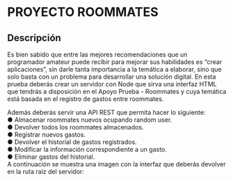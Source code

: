 # PROYECTO ROOMMATES
## Descripción
Es bien sabido que entre las mejores recomendaciones que un programador amateur puede recibir para mejorar sus habilidades es “crear aplicaciones”, sin darle tanta importancia a la temática a elaborar, sino que solo basta con un problema para desarrollar una solución digital.
En esta prueba deberás crear un servidor con Node que sirva una interfaz HTML que tendrás a disposición en el Apoyo Prueba - Roommates y cuya temática está basada en el registro de gastos entre roommates.

Además deberás servir una API REST que permita hacer lo siguiente:    
    ● Almacenar roommates nuevos ocupando random user.    
    ● Devolver todos los roommates almacenados.    
    ● Registrar nuevos gastos.    
    ● Devolver el historial de gastos registrados.    
    ● Modificar la información correspondiente a un gasto.    
    ● Eliminar gastos del historial.    
A continuación se muestra una imagen con la interfaz que deberás devolver en la ruta raíz
del servidor:
